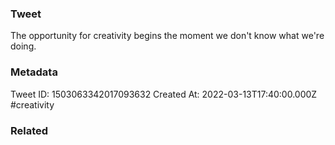 ### Tweet
The opportunity for creativity begins the moment we don't know what we're doing.

### Metadata
Tweet ID: 1503063342017093632
Created At: 2022-03-13T17:40:00.000Z
#creativity

### Related

